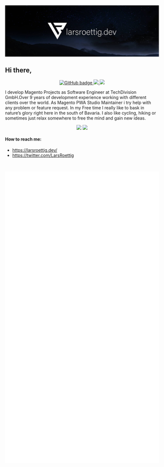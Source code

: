 ![header](https://raw.githubusercontent.com/larsroettig/larsroettig/master/images/Twitter_Header.jpg)



## Hi there,

<p align="center">
  <a href="https://github.com/larsroettig?tab=followers">
    <img src="https://img.shields.io/github/followers/larsroettig?label=Followers&logo=GitHub&style=for-the-badge" alt="GitHub badge" />
  </a>
  <a href="http://twitter.com/larsroettig">
    <img src="https://img.shields.io/twitter/follow/larsroettig?label=Twitter&logo=twitter&style=for-the-badge" />
  </a>
  <a href="http://youtube.com/LarsRoettig?sub_confirmation=1">
    <img src="https://img.shields.io/youtube/channel/views/UChc7jbOW4s_DRyS56zwD-cQ??label=YouTube&logo=YouTube&style=for-the-badge" />
  </a>
</p>



I develop Magento Projects as Software Engineer at TechDivision GmbH.Over 9 years of development experience working with different clients over the world. 
As Magento PWA Studio Maintainer i try help with any problem or feature request.
In my Free time I really like to bask in nature’s glory right here in the south of Bavaria. 
I also like cycling, hiking or sometimes just relax somewhere to free the mind and gain new ideas.



<p align="center">
  <img width="48%" src="https://github-readme-stats.vercel.app/api?username=larsroettig&show_icons=true&theme=tokyonight" />
  <img width="48%" src="https://github-readme-streak-stats.herokuapp.com/?user=larsroettig&theme=tokyonight" />
</p>

#### How to reach me:

- https://larsroettig.dev/
- https://twitter.com/LarsRoettig

<br/>

![LarsRoettig wakatime stats](https://raw.githubusercontent.com/larsroettig/larsroettig/master/github-metrics.svg)
